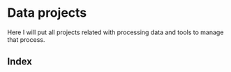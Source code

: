 # Data projects

Here I will put all projects related with processing data and tools to manage that process.

## Index


